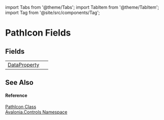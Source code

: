import Tabs from '@theme/Tabs'; 
import TabItem from '@theme/TabItem'; 
import Tag from '@site/src/components/Tag'; 

# PathIcon Fields




## Fields
<table>
<tr>
<td><a href="F_Avalonia_Controls_PathIcon_DataProperty">DataProperty</a></td>
<td> </td>
</tr>
</table>

## See Also


#### Reference
<a href="T_Avalonia_Controls_PathIcon">PathIcon Class</a>  
<a href="N_Avalonia_Controls">Avalonia.Controls Namespace</a>  
